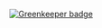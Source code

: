 

[![Greenkeeper badge](https://badges.greenkeeper.io/BarbarConan/r-user-control.svg)](https://greenkeeper.io/)